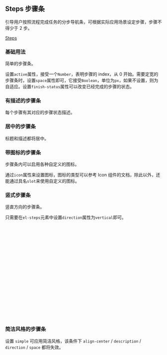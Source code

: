 <script>
  export default {
    data() {
      return {
        active: 0
      };
    },

    methods: {
      next() {
        if (this.active++ > 2) this.active = 0;
      }
    }
  }
</script>

## Steps 步骤条

引导用户按照流程完成任务的分步导航条，可根据实际应用场景设定步骤，步骤不得少于 2 步。

[Steps](http://element.eleme.io/#/zh-CN/component/steps)

### 基础用法

简单的步骤条。

设置`active`属性，接受一个`Number`，表明步骤的 index，从 0 开始。需要定宽的步骤条时，设置`space`属性即可，它接受`Boolean`，单位为`px`，如果不设置，则为自适应。设置`finish-status`属性可以改变已经完成的步骤的状态。

<template>
  <demo-block>
    <el-steps :active="active" finish-status="success">
      <el-step title="步骤 1"></el-step>
      <el-step title="步骤 2"></el-step>
      <el-step title="步骤 3"></el-step>
    </el-steps>
    <el-button style="margin-top: 12px;" @click="next" plain>下一步</el-button>
  </demo-block>
</template>

### 有描述的步骤条

每个步骤有其对应的步骤状态描述。

<demo-block>
<el-steps :active="1">
  <el-step title="步骤 1" description="这是一段很长很长很长的描述性文字"></el-step>
  <el-step title="步骤 2" description="这是一段很长很长很长的描述性文字"></el-step>
  <el-step title="步骤 3" description="这段就没那么长了"></el-step>
</el-steps>
</demo-block>

### 居中的步骤条

标题和描述都将居中。

<demo-block>
<el-steps :active="2" align-center>
  <el-step title="步骤1" description="这是一段很长很长很长的描述性文字"></el-step>
  <el-step title="步骤2" description="这是一段很长很长很长的描述性文字"></el-step>
  <el-step title="步骤3" description="这是一段很长很长很长的描述性文字"></el-step>
  <el-step title="步骤4" description="这是一段很长很长很长的描述性文字"></el-step>
</el-steps>
</demo-block>

### 带图标的步骤条

步骤条内可以启用各种自定义的图标。

通过`icon`属性来设置图标，图标的类型可以参考 Icon 组件的文档，除此以外，还能通过具名`slot`来使用自定义的图标。

<demo-block>
<el-steps :active="1">
  <el-step title="步骤 1" icon="el-icon-edit"></el-step>
  <el-step title="步骤 2" icon="el-icon-upload"></el-step>
  <el-step title="步骤 3" icon="el-icon-picture"></el-step>
</el-steps>
</demo-block>

### 竖式步骤条

竖直方向的步骤条。

只需要在`el-steps`元素中设置`direction`属性为`vertical`即可。

<demo-block>
<div style="height: 300px;">
  <el-steps direction="vertical" :active="1">
    <el-step title="步骤 1"></el-step>
    <el-step title="步骤 2"></el-step>
    <el-step title="步骤 3" description="这是一段很长很长很长的描述性文字"></el-step>
  </el-steps>
</div>
</demo-block>

### 简洁风格的步骤条

设置 `simple` 可应用简洁风格，该条件下 `align-center` / `description` / `direction` / `space` 都将失效。

<demo-block>
<el-steps :active="1" simple>
  <el-step title="步骤 1" icon="el-icon-edit"></el-step>
  <el-step title="步骤 2" icon="el-icon-upload"></el-step>
  <el-step title="步骤 3" icon="el-icon-picture"></el-step>
</el-steps>

<el-steps :active="1" finish-status="success" simple style="margin-top: 20px">
  <el-step title="步骤 1" ></el-step>
  <el-step title="步骤 2" ></el-step>
  <el-step title="步骤 3" ></el-step>
</el-steps>
</demo-block>
